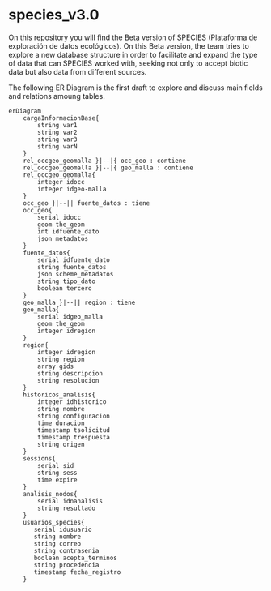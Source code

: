 # species_v3.0

On this repository you will find the Beta version of SPECIES (Plataforma de exploración de datos ecológicos). On this Beta version, the team tries to explore a new database structure in order to facilitate and expand the type of data that can SPECIES worked with, seeking not only to accept biotic data but also data from different sources. 

The following ER Diagram is the first draft to explore and discuss main fields and relations amoung tables.

```mermaid
erDiagram
    cargaInformacionBase{
        string var1
        string var2
        string var3
        string varN
    }
    rel_occgeo_geomalla }|--|{ occ_geo : contiene
    rel_occgeo_geomalla }|--|{ geo_malla : contiene
    rel_occgeo_geomalla{
        integer idocc
        integer idgeo-malla
    }
    occ_geo }|--|| fuente_datos : tiene
    occ_geo{
        serial idocc
        geom the_geom
        int idfuente_dato
        json metadatos
    }
    fuente_datos{
        serial idfuente_dato
        string fuente_datos
        json scheme_metadatos
        string tipo_dato
        boolean tercero
    }
    geo_malla }|--|| region : tiene
    geo_malla{
        serial idgeo_malla
        geom the_geom
        integer idregion
    }
    region{
        integer idregion
        string region
        array gids
        string descripcion
        string resolucion
    }
    historicos_analisis{
        integer idhistorico
        string nombre
        string configuracion
        time duracion
        timestamp tsolicitud
        timestamp trespuesta
        string origen
    }
    sessions{
        serial sid
        string sess
        time expire
    }
    analisis_nodos{
        serial idnanalisis
        string resultado
    }
    usuarios_species{
       serial idusuario
       string nombre
       string correo
       string contrasenia
       boolean acepta_terminos
       string procedencia
       timestamp fecha_registro 
    }
```
